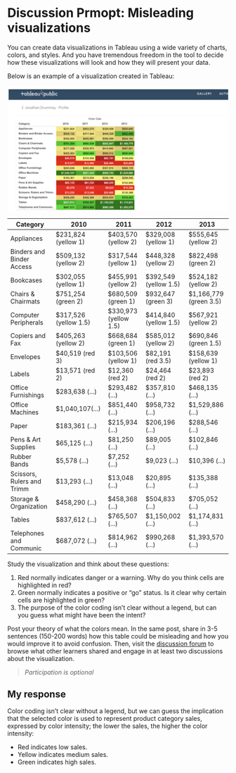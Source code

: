 # Discussion Prmopt: Misleading visualizations

You can create data visualizations in Tableau using a wide variety of charts, colors, and styles. And you have tremendous freedom in the tool to decide how these visualizations will look and how they will present your data.

Below is an example of a visualization created in Tableau:

![A heatmap listing different supplies and order dates 2010, 2011, 2012, 2013. The cells are colored in yellow, green, and red](./resources/img-4.png)

| Category                  | 2010       | 2011       | 2012       | 2013       |
|---------------------------|------------|------------|------------|------------|
| Appliances                | $231,824 (yellow 1)   | $403,570 (yellow 2)  | $329,008 (yellow 1)  | $555,645   (yellow 2)  |
| Binders and Binder Access | $509,132 (yellow 2)   | $317,544 (yellow 1)  | $448,328 (yellow 2)  | $822,498   (green 2)   |
| Bookcases                 | $302,055 (yellow 1)   | $455,991 (yellow 2)  | $392,549 (yellow 1.5)| $524,182   (yellow 2)  |
| Chairs & Chairmats        | $751,254 (green 2)    | $680,509 (green 1)   | $932,647 (green 3)   | $1,166,779 (green 3.5) |
| Computer Peripherals      | $317,526 (yellow 1.5) | $330,973 (yellow 1.5)| $414,840 (yellow 1.5)| $567,921   (yellow 2)  |
| Copiers and Fax           | $405,263 (yellow 2)   | $668,684   (green 1) | $585,012 (yellow 2)  | $690,846   (green 1.5) |
| Envelopes                 | $40,519 (red 3)       | $103,506 (yellow 1)  | $82,191 (red 3.5)    | $158,639   (yellow 1)  |
| Labels                    | $13,571 (red 2)       | $12,360  (red 2)     | $24,464 (red 2)      | $23,893 (red 2)        |
| Office Furnishings        | $283,638  (...)       | $293,482 (...)       | $357,810   (...)     | $468,135   (...)       |
| Office Machines           | $1,040,107(...)       | $851,440 (...)       | $958,732   (...)     | $1,529,886 (...)       |
| Paper                     | $183,361  (...)       | $215,934 (...)       | $206,196   (...)     | $288,546   (...)       |
| Pens & Art Supplies       | $65,125   (...)       | $81,250  (...)       | $89,005    (...)     | $102,846   (...)       |
| Rubber Bands              | $5,578    (...)       | $7,252   (...)       | $9,023     (...)     | $10,396    (...)       |
| Scissors, Rulers and Trimm| $13,293   (...)       | $13,048  (...)       | $20,895    (...)     | $135,388   (...)       |
| Storage & Organization    | $458,290  (...)       | $458,368 (...)       | $504,833   (...)     | $705,052   (...)       |
| Tables                    | $837,612  (...)       | $765,507 (...)       | $1,150,002 (...)     | $1,174,831 (...)       |
| Telephones and Communic   | $687,072  (...)       | $814,962 (...)       | $990,268   (...)     | $1,393,570 (...)       |

Study the visualization and think about these questions:

1. Red normally indicates danger or a warning. Why do you think cells are highlighted in red?
2. Green normally indicates a positive or “go” status. Is it clear why certain cells are highlighted in green?
3. The purpose of the color coding isn’t clear without a legend, but can you guess what might have been the intent?

Post your theory of what the colors mean. In the same post, share in 3-5 sentences (150-200 words) how this table could be misleading and how you would improve it to avoid confusion. Then, visit the [discussion forum](discussion_forum_link) to browse what other learners shared and engage in at least two discussions about the visualization.

> *Participation is optional*

## My response

Color coding isn’t clear without a legend, but we can guess the implication that the selected color is used to represent product category sales, expressed by color intensity; the lower the sales, the higher the color intensity:

- Red indicates low sales.
- Yellow indicates medium sales.
- Green indicates high sales.
